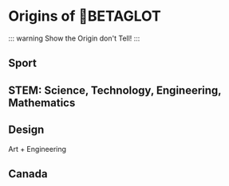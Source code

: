 # Origins of 🔷<beta>BETAGLOT</beta>

::: warning
Show the Origin don't Tell!
:::

## Sport

## STEM: Science, Technology, Engineering, Mathematics

## Design

Art + Engineering

## Canada